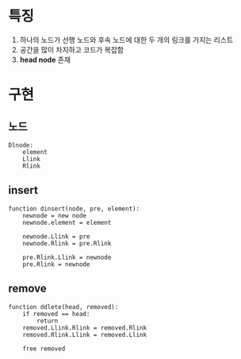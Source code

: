 # 특징
1. 하나의 노드가 선행 노드와 후속 노드에 대한 두 개의 링크를 가지는 리스트
2. 공간을 많이 차지하고 코드가 복잡함
3. **head node** 존재
# 구현
## 노드
```
Dlnode:
	element
	Llink
	Rlink
```
## insert
```
function dinsert(node, pre, element):
	newnode = new node
	newnode.element = element
	
	newnode.Llink = pre
	newnode.Rlink = pre.Rlink
	
	pre.Rlink.Llink = newnode
	pre.Rlink = newnode
```
## remove
```
function ddlete(head, removed):
	if removed == head:
		return
	removed.Llink.Rlink = removed.Rlink
	removed.Rlink.Llink = removed.Llink
	
	free removed
```
